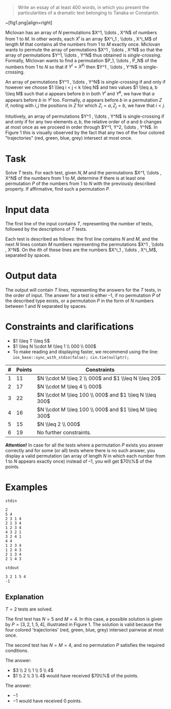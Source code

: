 
> Write an essay of at least 400 words, in which you present the particularities of a dramatic text belonging to Tanaka or Constantin.

~[fig1.png|align=right]

Miclovan has an array of $N$ permutations $X^1, \\dots , X^N$ of numbers from $1$ to $M$. In other words, each $X^i$ is an array $X^i_1 , \\dots , X^i_M$ of length $M$ that contains all the numbers from $1$ to $M$ exactly once. Miclovan wants to permute the array of permutations $X^1 , \\dots , X^N$ so that the array of permutations $Y^1, \\dots , Y^N$ thus obtained is _single-crossing_. Formally, Miclovan wants to find a permutation $P_1, \\dots , P_N$ of the numbers from $1$ to $N$ so that if $Y^i = X^{P_i}$ then $Y^1 , \\dots , Y^N$ is single-crossing.

An array of permutations $Y^1 , \\dots , Y^N$ is _single-crossing_ if and only if however we choose $1 \\leq i < j < k \\leq N$ and two values $1 \\leq a, b \\leq M$ such that $a$ appears before $b$ in both $Y^i$ and $Y^k$, we have that $a$ appears before $b$ in $Y^j$ too. Formally, $a$ appears before $b$ in a permutation $Z$ if, noting with $i, j$ the positions in $Z$ for which $Z_i = a, Z_j = b$, we have that $i < j$.

Intuitively, an array of permutations $Y^1 , \\dots , Y^N$ is single-crossing if and only if for any two elements $a, b$, the relative order of $a$ and $b$ changes at most once as we proceed in order through $Y^1, Y^2, \\dots , Y^N$. In Figure $1$ this is visually observed by the fact that any two of the four colored "trajectories" (red, green, blue, grey) intersect at most once.

# Task

Solve $T$ tests. For each test, given $N , M$ and the permutations $X^1, \\dots , X^N$ of the numbers from $1$ to $M$, determine if there is at least one permutation $P$ of the numbers from $1$ to $N$ with the previously described property. If affirmative, find such a permutation $P$.

# Input data

The first line of the input contains $T$, representing the number of tests, followed by the descriptions of $T$ tests.

Each test is described as follows: the first line contains $N$ and $M$, and the next $N$ lines contain $M$ numbers representing the permutations $X^1 , \\dots , X^N$. On the $i$th of these lines are the numbers $X^i_1 , \\dots , X^i_M$, separated by spaces.

# Output data

The output will contain $T$ lines, representing the answers for the $T$ tests, in the order of input. The answer for a test is either $–1$, if no permutation $P$ of the described type exists, or a permutation $P$ in the form of $N$ numbers between $1$ and $N$ separated by spaces.

# Constraints and clarifications

* $1 \\leq T \\leq 5$
* $1 \\leq N \\cdot M \\leq 1 \\ 000 \\ 000$
* To make reading and displaying faster, we recommend using the line: `ios_base::sync_with_stdio(false); cin.tie(nullptr);`

| # | Points | Constraints          |
| - | ------- | ------------------- |
| 1 | 11      | $N \\cdot M \\leq 2 \\ 000$ and $1 \\leq N \\leq 20$ |
| 2 | 17      | $N \\cdot M \\leq 4 \\ 000$     |
| 3 | 22      | $N \\cdot M \\leq 100 \\ 000$ and $1 \\leq N \\leq 300$     |
| 4 | 16      | $N \\cdot M \\leq 100 \\ 000$ and $1 \\leq M \\leq 300$     |
| 5 | 15      | $N \\leq 2 \\ 000$     |
| 6 | 19     | No further constraints.      |

**Attention!** In case for all the tests where a permutation $P$ exists you answer correctly and for some (or all) tests where there is no such answer, you display a valid permutation (an array of length $N$ in which each number from $1$ to $N$ appears exactly once) instead of $–1$, you will get $70\\%$ of the points.

# Examples

`stdin`
```
2
5 4
2 3 1 4
2 1 3 4
1 2 3 4
4 3 2 1
3 2 4 1
4 4
1 2 3 4
1 2 4 3
2 1 3 4
2 1 4 3
```

`stdout`
```
3 2 1 5 4
-1
```

## Explanation

$T = 2$ tests are solved.

The first test has $N = 5$ and $M = 4$. In this case, a possible solution is given by $P = [3, 2, 1, 5, 4]$, illustrated in Figure $1$. The solution is valid because the four colored 'trajectories' (red, green, blue, grey) intersect pairwise at most once.

The second test has $N = M = 4$, and no permutation $P$ satisfies the required conditions.

The answer:
* $3 \\ 2 \\ 1 \\  5 \\  4$
* $1 \\ 2 \\ 3 \\ 4$
would have received $70\\%$ of the points.

The answer:
* $-1$
* $-1$
would have received $0$ points.
